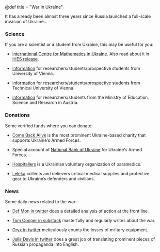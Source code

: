 @def title = "War in Ukraine"

It has already been almost three years since Russia launched a full-scale invasion of Ukraine...


### Science
If you are a scientist or a student from Ukraine, this may be useful for you:

-  [International Centre for Mathematics in Ukraine](https://mathcentre.in.ua). Also read about it in [IHES release](https://www.ihes.fr/en/creation-of-the-new-international-centre-for-mathematics-in-ukraine/). 

- [Information](https://ukraine.univie.ac.at/en/for-prospective-students/)  for researchers/students/prospective students from University of Vienna.

- [Information](https://www.tuwien.at/en/studies/helping-ukraine) for researchers/students/prospective students from Technical University of Vienna.

- [Information](https://www.bmbwf.gv.at/en/Topics/Higher-education---universities/ukraine.html) for researchers/students from the Ministry of Education, Science and Research in Austria.


### Donations

Some verified funds where you can donate:

- [Come Back Alive](https://savelife.in.ua/en/) is the most prominent Ukraine-based charity that supports Ukraine's Armed Forces.

- Special account of [National Bank of Ukraine](https://bank.gov.ua/en/news/all/natsionalniy-bank-vidkriv-spetsrahunok-dlya-zboru-koshtiv-na-potrebi-armiyi) for Ukraine's Armed Forces.

- [Hospitallers](https://www.hospitallers.life/) is a Ukrainian voluntary organization of paramedics.

- [Leleka](https://www.leleka.care)  collects and delievers  critical medical supplies and protective gear to Ukraine’s defenders and civilians.


### News
Some daily news related to the war:


- [Def Mon in twitter](https://twitter.com/DefMon3) does a detailed analysis of action at the front line.

- [Tom Cooper in substack](https://xxtomcooperxx.substack.com/)  masterfully and regularly writes about the war.

- [Oryx in twitter](https://twitter.com/oryxspioenkop)  meticulously counts the losses of military equipment.

- [Julia Davis in twitter](https://twitter.com/JuliaDavisNews) does a great job of translating prominent pieces of Russian propaganda into English.
